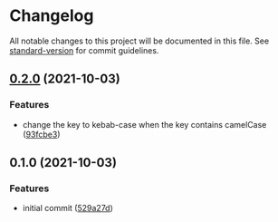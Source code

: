 # Changelog

All notable changes to this project will be documented in this file. See [standard-version](https://github.com/conventional-changelog/standard-version) for commit guidelines.

## [0.2.0](https://github.com/p-chan/object-to-css-variables/compare/v0.1.0...v0.2.0) (2021-10-03)

### Features

- change the key to kebab-case when the key contains camelCase ([93fcbe3](https://github.com/p-chan/object-to-css-variables/commit/93fcbe3690eb942cef5858b4e38997f99723cce6))

## 0.1.0 (2021-10-03)

### Features

- initial commit ([529a27d](https://github.com/p-chan/object-to-css-variables/commit/529a27d33894cbb13ce3fd3f36e9d16db383c266))
